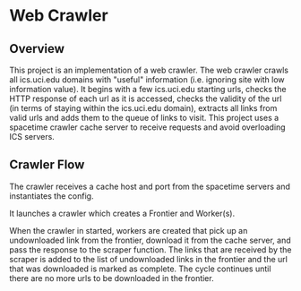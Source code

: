 # Web Crawler

## Overview

This project is an implementation of a web crawler. The web crawler crawls all ics.uci.edu domains with "useful" information (i.e. ignoring site with low information value). It begins with a few ics.uci.edu starting urls, checks the HTTP response of each url as it is accessed, checks the validity of the url (in terms of staying within the ics.uci.edu domain), extracts all links from valid urls and adds them to the queue of links to visit. This project uses a spacetime crawler cache server to receive requests and avoid overloading ICS servers.

## Crawler Flow

The crawler receives a cache host and port from the spacetime servers and instantiates the config.

It launches a crawler which creates a Frontier and Worker(s).

When the crawler in started, workers are created that pick up an undownloaded link from the frontier, download it from the cache server, and pass the response to the scraper function. The links that are received by the scraper is added to the list of undownloaded links in the frontier and the url that was downloaded is marked as complete. The cycle continues until there are no more urls to be downloaded in the frontier.
